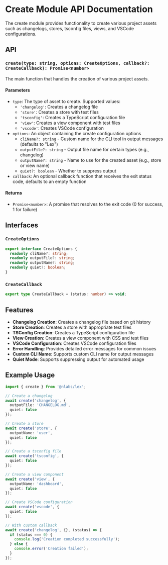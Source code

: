# Create Module API Documentation

The create module provides functionality to create various project assets such as changelogs, stores, tsconfig files, views, and VSCode configurations.

## API

### `create(type: string, options: CreateOptions, callback?: CreateCallback): Promise<number>`

The main function that handles the creation of various project assets.

#### Parameters

- `type`: The type of asset to create. Supported values:
  - `'changelog'`: Creates a changelog file
  - `'store'`: Creates a store with test files
  - `'tsconfig'`: Creates a TypeScript configuration file
  - `'view'`: Creates a view component with test files
  - `'vscode'`: Creates VSCode configuration
- `options`: An object containing the create configuration options
  - `cliName?: string` - Custom name for the CLI tool in output messages (defaults to "Lex")
  - `outputFile?: string` - Output file name for certain types (e.g., changelog)
  - `outputName?: string` - Name to use for the created asset (e.g., store or view name)
  - `quiet?: boolean` - Whether to suppress output
- `callback`: An optional callback function that receives the exit status code, defaults to an empty function

#### Returns

- `Promise<number>`: A promise that resolves to the exit code (0 for success, 1 for failure)

## Interfaces

### `CreateOptions`

```typescript
export interface CreateOptions {
  readonly cliName?: string;
  readonly outputFile?: string;
  readonly outputName?: string;
  readonly quiet?: boolean;
}
```

### `CreateCallback`

```typescript
export type CreateCallback = (status: number) => void;
```

## Features

- **Changelog Creation**: Creates a changelog file based on git history
- **Store Creation**: Creates a store with appropriate test files
- **TSConfig Creation**: Creates a TypeScript configuration file
- **View Creation**: Creates a view component with CSS and test files
- **VSCode Configuration**: Creates VSCode configuration files
- **Error Handling**: Provides detailed error messages for common issues
- **Custom CLI Name**: Supports custom CLI name for output messages
- **Quiet Mode**: Supports suppressing output for automated usage

## Example Usage

```typescript
import { create } from '@nlabs/lex';

// Create a changelog
await create('changelog', {
  outputFile: 'CHANGELOG.md',
  quiet: false
});

// Create a store
await create('store', {
  outputName: 'user',
  quiet: false
});

// Create a tsconfig file
await create('tsconfig', {
  quiet: false
});

// Create a view component
await create('view', {
  outputName: 'dashboard',
  quiet: false
});

// Create VSCode configuration
await create('vscode', {
  quiet: false
});

// With custom callback
await create('changelog', {}, (status) => {
  if (status === 0) {
    console.log('Creation completed successfully');
  } else {
    console.error('Creation failed');
  }
});
``` 